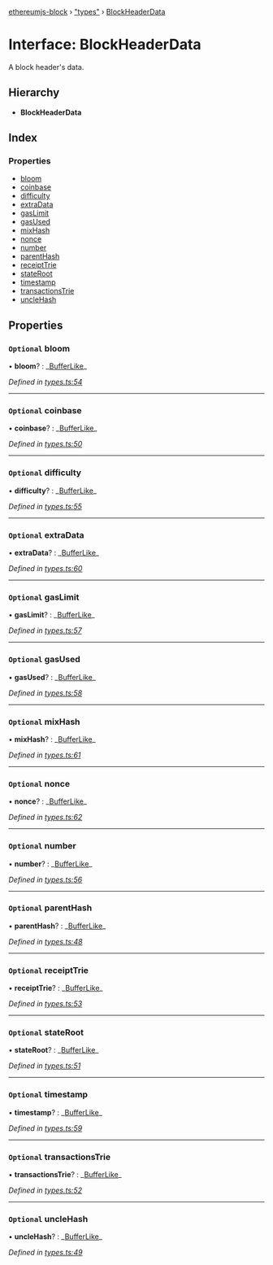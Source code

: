 [ethereumjs-block](../README.md) › ["types"](../modules/_types_.md) › [BlockHeaderData](_types_.blockheaderdata.md)

# Interface: BlockHeaderData

A block header's data.

## Hierarchy

- **BlockHeaderData**

## Index

### Properties

- [bloom](_types_.blockheaderdata.md#optional-bloom)
- [coinbase](_types_.blockheaderdata.md#optional-coinbase)
- [difficulty](_types_.blockheaderdata.md#optional-difficulty)
- [extraData](_types_.blockheaderdata.md#optional-extradata)
- [gasLimit](_types_.blockheaderdata.md#optional-gaslimit)
- [gasUsed](_types_.blockheaderdata.md#optional-gasused)
- [mixHash](_types_.blockheaderdata.md#optional-mixhash)
- [nonce](_types_.blockheaderdata.md#optional-nonce)
- [number](_types_.blockheaderdata.md#optional-number)
- [parentHash](_types_.blockheaderdata.md#optional-parenthash)
- [receiptTrie](_types_.blockheaderdata.md#optional-receipttrie)
- [stateRoot](_types_.blockheaderdata.md#optional-stateroot)
- [timestamp](_types_.blockheaderdata.md#optional-timestamp)
- [transactionsTrie](_types_.blockheaderdata.md#optional-transactionstrie)
- [uncleHash](_types_.blockheaderdata.md#optional-unclehash)

## Properties

### `Optional` bloom

• **bloom**? : _[BufferLike](../modules/\_types_.md#bufferlike)\_

_Defined in [types.ts:54](https://github.com/ethereumjs/ethereumjs-vm/blob/master/packages/block/src/types.ts#L54)_

---

### `Optional` coinbase

• **coinbase**? : _[BufferLike](../modules/\_types_.md#bufferlike)\_

_Defined in [types.ts:50](https://github.com/ethereumjs/ethereumjs-vm/blob/master/packages/block/src/types.ts#L50)_

---

### `Optional` difficulty

• **difficulty**? : _[BufferLike](../modules/\_types_.md#bufferlike)\_

_Defined in [types.ts:55](https://github.com/ethereumjs/ethereumjs-vm/blob/master/packages/block/src/types.ts#L55)_

---

### `Optional` extraData

• **extraData**? : _[BufferLike](../modules/\_types_.md#bufferlike)\_

_Defined in [types.ts:60](https://github.com/ethereumjs/ethereumjs-vm/blob/master/packages/block/src/types.ts#L60)_

---

### `Optional` gasLimit

• **gasLimit**? : _[BufferLike](../modules/\_types_.md#bufferlike)\_

_Defined in [types.ts:57](https://github.com/ethereumjs/ethereumjs-vm/blob/master/packages/block/src/types.ts#L57)_

---

### `Optional` gasUsed

• **gasUsed**? : _[BufferLike](../modules/\_types_.md#bufferlike)\_

_Defined in [types.ts:58](https://github.com/ethereumjs/ethereumjs-vm/blob/master/packages/block/src/types.ts#L58)_

---

### `Optional` mixHash

• **mixHash**? : _[BufferLike](../modules/\_types_.md#bufferlike)\_

_Defined in [types.ts:61](https://github.com/ethereumjs/ethereumjs-vm/blob/master/packages/block/src/types.ts#L61)_

---

### `Optional` nonce

• **nonce**? : _[BufferLike](../modules/\_types_.md#bufferlike)\_

_Defined in [types.ts:62](https://github.com/ethereumjs/ethereumjs-vm/blob/master/packages/block/src/types.ts#L62)_

---

### `Optional` number

• **number**? : _[BufferLike](../modules/\_types_.md#bufferlike)\_

_Defined in [types.ts:56](https://github.com/ethereumjs/ethereumjs-vm/blob/master/packages/block/src/types.ts#L56)_

---

### `Optional` parentHash

• **parentHash**? : _[BufferLike](../modules/\_types_.md#bufferlike)\_

_Defined in [types.ts:48](https://github.com/ethereumjs/ethereumjs-vm/blob/master/packages/block/src/types.ts#L48)_

---

### `Optional` receiptTrie

• **receiptTrie**? : _[BufferLike](../modules/\_types_.md#bufferlike)\_

_Defined in [types.ts:53](https://github.com/ethereumjs/ethereumjs-vm/blob/master/packages/block/src/types.ts#L53)_

---

### `Optional` stateRoot

• **stateRoot**? : _[BufferLike](../modules/\_types_.md#bufferlike)\_

_Defined in [types.ts:51](https://github.com/ethereumjs/ethereumjs-vm/blob/master/packages/block/src/types.ts#L51)_

---

### `Optional` timestamp

• **timestamp**? : _[BufferLike](../modules/\_types_.md#bufferlike)\_

_Defined in [types.ts:59](https://github.com/ethereumjs/ethereumjs-vm/blob/master/packages/block/src/types.ts#L59)_

---

### `Optional` transactionsTrie

• **transactionsTrie**? : _[BufferLike](../modules/\_types_.md#bufferlike)\_

_Defined in [types.ts:52](https://github.com/ethereumjs/ethereumjs-vm/blob/master/packages/block/src/types.ts#L52)_

---

### `Optional` uncleHash

• **uncleHash**? : _[BufferLike](../modules/\_types_.md#bufferlike)\_

_Defined in [types.ts:49](https://github.com/ethereumjs/ethereumjs-vm/blob/master/packages/block/src/types.ts#L49)_
